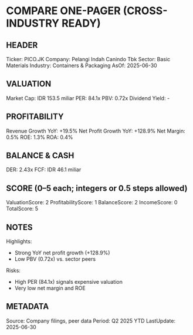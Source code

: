 # COMPARE ONE-PAGER (CROSS-INDUSTRY READY)

## HEADER
Ticker: PICO.JK
Company: Pelangi Indah Canindo Tbk
Sector: Basic Materials
Industry: Containers & Packaging
AsOf: 2025-06-30

## VALUATION
Market Cap: IDR 153.5 miliar
PER: 84.1x
PBV: 0.72x
Dividend Yield: -

## PROFITABILITY
Revenue Growth YoY: +19.5%
Net Profit Growth YoY: +128.9%
Net Margin: 0.5%
ROE: 1.3%
ROA: 0.4%

## BALANCE & CASH
DER: 2.43x
FCF: IDR 46.1 miliar

## SCORE (0–5 each; integers or 0.5 steps allowed)
ValuationScore: 2
ProfitabilityScore: 1
BalanceScore: 2
IncomeScore: 0
TotalScore: 5

## NOTES
Highlights:
- Strong YoY net profit growth (+128.9%)
- Low PBV (0.72x) vs. sector peers

Risks:
- High PER (84.1x) signals expensive valuation
- Very low net margin and ROE

## METADATA
Source: Company filings, peer data
Period: Q2 2025 YTD
LastUpdate: 2025-06-30